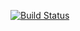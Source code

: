 [![Build Status](https://travis-ci.com/Klapeyron/rtps-rs.svg?token=Dhnez1oVTsHtzwYSU8qv&branch=master)](https://travis-ci.com/Klapeyron/rtps-rs)